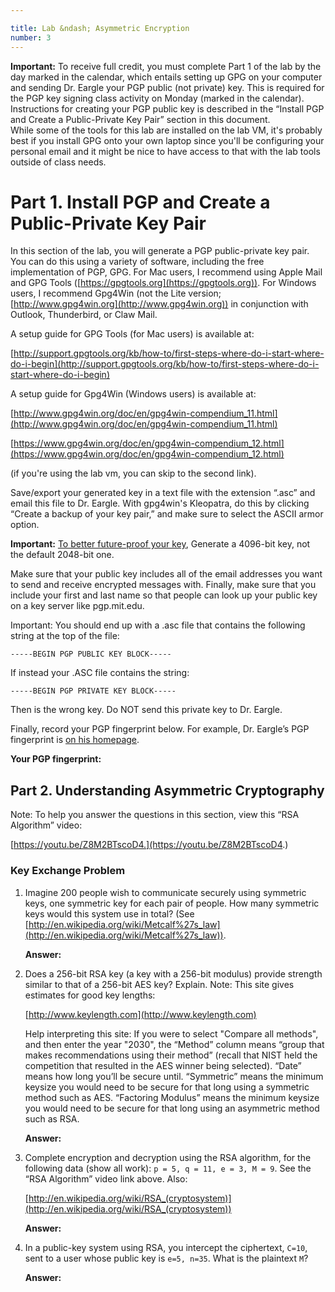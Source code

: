 ```yaml
---

title: Lab &ndash; Asymmetric Encryption
number: 3
---
```


<div class='alert alert-danger'><strong>Important:</strong> To receive full credit, you must complete Part 1 of the lab by the day marked in the calendar, which entails setting up GPG on your computer and sending Dr. Eargle your PGP public (not private) key. This is required for the PGP key signing class activity on Monday (marked in the calendar). Instructions for creating your PGP public key is described in the “Install PGP and Create a Public-Private Key Pair” section in this document.</div>

<div class='alert alert-info'>While some of the tools for this lab are installed on the lab VM, it's probably best if you install GPG onto your own laptop since you'll be configuring your personal email
and it might be nice to have access to that with the lab tools outside of class needs.</div>

# Part 1. Install PGP and Create a Public-Private Key Pair

In this section of the lab, you will generate a PGP public-private key pair. You can do this using a variety of software, including the free implementation of PGP, GPG. For Mac users, I recommend using Apple Mail and GPG Tools ([https://gpgtools.org](https://gpgtools.org)). For Windows users, I recommend Gpg4Win (not the Lite version; [http://www.gpg4win.org](http://www.gpg4win.org)) in conjunction with Outlook, Thunderbird, or Claw Mail. 

A setup guide for GPG Tools (for Mac users) is available at: 

[http://support.gpgtools.org/kb/how-to/first-steps-where-do-i-start-where-do-i-begin](http://support.gpgtools.org/kb/how-to/first-steps-where-do-i-start-where-do-i-begin)

A setup guide for Gpg4Win (Windows users) is available at:

[http://www.gpg4win.org/doc/en/gpg4win-compendium_11.html](http://www.gpg4win.org/doc/en/gpg4win-compendium_11.html)

[https://www.gpg4win.org/doc/en/gpg4win-compendium_12.html](https://www.gpg4win.org/doc/en/gpg4win-compendium_12.html)

(if you're using the lab vm, you can skip to the second link).

Save/export your generated key in a text file with the extension “.asc” and email this file to Dr. Eargle. With gpg4win's Kleopatra, do this by clicking “Create a backup of your key pair,” and make sure to select the ASCII armor option.

**Important:** [To better future-proof your key](https://www.yubico.com/2015/02/big-debate-2048-4096-yubicos-stand/), Generate a 4096-bit key, not the default 2048-bit one. 

Make sure that your public key includes all of the email addresses you want to send and receive encrypted messages with. Finally, make sure that you include your first and last name so that people can look up your public key on a key server like pgp.mit.edu.

Important: You should end up with a .asc file that contains the following string at the top of the file: 

`-----BEGIN PGP PUBLIC KEY BLOCK-----`

If instead your .ASC file contains the string:

`-----BEGIN PGP PRIVATE KEY BLOCK-----`

<span class='label label-danger'>Then is the wrong key. Do NOT send this private key to Dr. Eargle.</span>

Finally, record your PGP fingerprint below. For example, Dr. Eargle’s PGP fingerprint is [on his homepage](https://daveeargle.com).

**Your PGP fingerprint:**



## Part 2. Understanding Asymmetric Cryptography

Note: To help you answer the questions in this section, view this “RSA Algorithm” video:

[https://youtu.be/Z8M2BTscoD4.](https://youtu.be/Z8M2BTscoD4.)

### Key Exchange Problem

1. Imagine 200 people wish to communicate securely using symmetric keys, one symmetric key for each pair of people. How many symmetric keys would this system use in total? (See [http://en.wikipedia.org/wiki/Metcalf%27s_law](http://en.wikipedia.org/wiki/Metcalf%27s_law)). 

    **Answer:**

2. Does a 256-bit RSA key (a key with a 256-bit modulus) provide strength similar to that of a 256-bit AES key? Explain. Note: This site gives estimates for good key lengths: 

    [http://www.keylength.com](http://www.keylength.com)
	
	Help interpreting this site: If you were to select "Compare all methods", and then enter the year "2030", the “Method” column means “group that makes recommendations using their method” (recall that NIST held the competition that resulted in the AES winner being selected). “Date” means how long you’ll be secure until. “Symmetric” means the minimum keysize you would need to be secure for that long using a symmetric method such as AES. “Factoring Modulus” means the minimum keysize you would need to be secure for that long using an asymmetric method such as RSA. 

	**Answer:** 

3. Complete encryption and decryption using the RSA algorithm, for the following data (show all work): `p = 5, q = 11, e = 3, M = 9`. See the “RSA Algorithm” video link above. Also:

    [http://en.wikipedia.org/wiki/RSA_(cryptosystem)](http://en.wikipedia.org/wiki/RSA_(cryptosystem))

	**Answer:**

4. In a public-key system using RSA, you intercept the ciphertext, `C=10`, sent to a user whose public key is `e=5, n=35`.  What is the plaintext `M`?

	**Answer:**

